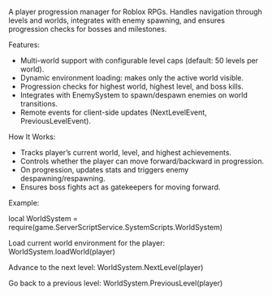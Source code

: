 A player progression manager for Roblox RPGs. Handles navigation through levels and worlds, 
integrates with enemy spawning, and ensures progression checks for bosses and milestones.

Features:

- Multi-world support with configurable level caps (default: 50 levels per world).
- Dynamic environment loading: makes only the active world visible.
- Progression checks for highest world, highest level, and boss kills.
- Integrates with EnemySystem to spawn/despawn enemies on world transitions.
- Remote events for client-side updates (NextLevelEvent, PreviousLevelEvent).


How It Works:

- Tracks player’s current world, level, and highest achievements.
- Controls whether the player can move forward/backward in progression.
- On progression, updates stats and triggers enemy despawning/respawning.
- Ensures boss fights act as gatekeepers for moving forward.


Example:

local WorldSystem = require(game.ServerScriptService.SystemScripts.WorldSystem)

Load current world environment for the player:
WorldSystem.loadWorld(player)

Advance to the next level:
WorldSystem.NextLevel(player)

Go back to a previous level:
WorldSystem.PreviousLevel(player)
